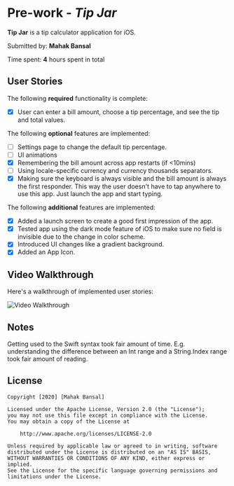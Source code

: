 # Pre-work - *Tip Jar*

**Tip Jar** is a tip calculator application for iOS.

Submitted by: **Mahak Bansal**

Time spent: **4** hours spent in total

## User Stories

The following **required** functionality is complete:

* [x] User can enter a bill amount, choose a tip percentage, and see the tip and total values.

The following **optional** features are implemented:
* [ ] Settings page to change the default tip percentage.
* [ ] UI animations
* [x] Remembering the bill amount across app restarts (if <10mins)
* [ ] Using locale-specific currency and currency thousands separators.
* [x] Making sure the keyboard is always visible and the bill amount is always the first responder. This way the user doesn't have to tap anywhere to use this app. Just launch the app and start typing.

The following **additional** features are implemented:

- [x] Added a launch screen to create a good first impression of the app.
- [x] Tested app using the dark mode feature of iOS to make sure no field is invisible due to the change in color scheme.
- [x] Introduced UI changes like a gradient background.
- [x] Added an App Icon.

## Video Walkthrough

Here's a walkthrough of implemented user stories:

<img src='http://g.recordit.co/qNtGnzPO3B.gif' title='Video Walkthrough' width='' alt='Video Walkthrough' />


## Notes

Getting used to the Swift syntax took fair amount of time. E.g. understanding the difference between an Int range and a String.Index range took fair amount of reading.

## License

    Copyright [2020] [Mahak Bansal]

    Licensed under the Apache License, Version 2.0 (the "License");
    you may not use this file except in compliance with the License.
    You may obtain a copy of the License at

        http://www.apache.org/licenses/LICENSE-2.0

    Unless required by applicable law or agreed to in writing, software
    distributed under the License is distributed on an "AS IS" BASIS,
    WITHOUT WARRANTIES OR CONDITIONS OF ANY KIND, either express or implied.
    See the License for the specific language governing permissions and
    limitations under the License.
